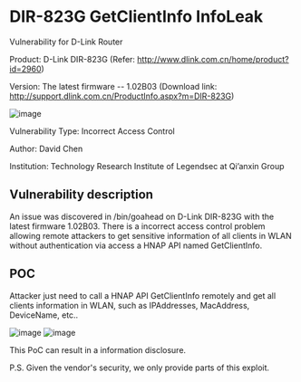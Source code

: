 # DIR-823G GetClientInfo InfoLeak
Vulnerability for D-Link Router

Product: D-Link DIR-823G  (Refer: http://www.dlink.com.cn/home/product?id=2960)

Version: The latest firmware -- 1.02B03 (Download link: http://support.dlink.com.cn/ProductInfo.aspx?m=DIR-823G)

![image](https://github.com/leonW7/D-Link/blob/master/4.png)

Vulnerability Type: Incorrect Access Control

Author: David Chen

Institution: Technology Research Institute of Legendsec at Qi’anxin Group

Vulnerability description
-------------------------
An issue was discovered in /bin/goahead on D-Link DIR-823G with the latest firmware 1.02B03. There is a incorrect access control problem allowing remote attackers to get sensitive information of all clients in WLAN without authentication via access a HNAP API named GetClientInfo. 

POC
-------------------------

Attacker just need to call a HNAP API GetClientInfo remotely and get all clients information in WLAN, such as IPAddresses, MacAddress, DeviceName, etc..

![image](https://github.com/leonW7/D-Link/blob/master/3-1.png)
![image](https://github.com/leonW7/D-Link/blob/master/3-2.png)

This PoC can result in a information disclosure.

P.S. Given the vendor's security, we only provide parts of this exploit.
